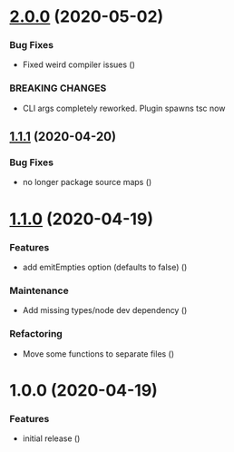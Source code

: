# [2.0.0](https://github.com/Alorel/rollup-dts-plugin/compare/1.1.1...2.0.0) (2020-05-02)


### Bug Fixes

* Fixed weird compiler issues ([](https://github.com/Alorel/rollup-dts-plugin/commit/83f1364ce6efe5b76b22c8bfa9b3d71276b844c8))


### BREAKING CHANGES

* CLI args completely reworked. Plugin spawns tsc now

## [1.1.1](https://github.com/Alorel/rollup-dts-plugin/compare/1.1.0...1.1.1) (2020-04-20)


### Bug Fixes

* no longer package source maps ([](https://github.com/Alorel/rollup-dts-plugin/commit/b1de39a59794e26ab30d2ee6a5718373992925ce))

# [1.1.0](https://github.com/Alorel/rollup-dts-plugin/compare/1.0.0...1.1.0) (2020-04-19)


### Features

* add emitEmpties option (defaults to false) ([](https://github.com/Alorel/rollup-dts-plugin/commit/ebe22449d5422722fb671e2bc022fe8e1d75139e))


### Maintenance

* Add missing types/node dev dependency ([](https://github.com/Alorel/rollup-dts-plugin/commit/71d3e1d7cab24053a5f3ef7af5add47e2e87641c))


### Refactoring

* Move some functions to separate files ([](https://github.com/Alorel/rollup-dts-plugin/commit/6a0965780fec6f8e8c7659ce3ffa070b9cc1e595))

# 1.0.0 (2020-04-19)


### Features

* initial release ([](https://github.com/Alorel/rollup-dts-plugin/commit/0d804e96f821b63509454c1bb8d21bc522065b2c))
